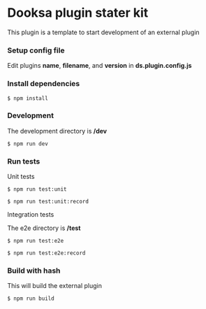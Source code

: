 # Dooksa plugin stater kit

This plugin is a template to start development of an external plugin

### Setup config file

Edit plugins **name**, **filename**, and **version** in **ds.plugin.config.js**

### Install dependencies

```
$ npm install
```

### Development

The development directory is **/dev**

```
$ npm run dev
```

### Run tests


Unit tests

```
$ npm run test:unit
```
```
$ npm run test:unit:record
```

Integration tests

The e2e directory is **/test**

```
$ npm run test:e2e
```
```
$ npm run test:e2e:record
```
### Build with hash

This will build the external plugin

```
$ npm run build
```